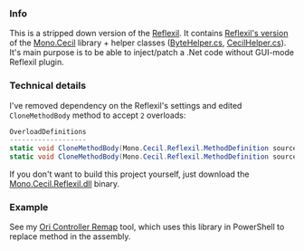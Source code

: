 ### Info

This is a stripped down version of the [Reflexil](http://reflexil.net/). It contains [Reflexil's version](https://github.com/sailro/Reflexil/tree/master/Libs/Sources/Mono.Cecil.Pdb.Reflexil) of the [Mono.Cecil](https://github.com/jbevain/cecil) library + helper classes ([ByteHelper.cs](https://github.com/sailro/Reflexil/blob/master/Utils/ByteHelper.cs), [CecilHelper.cs](https://github.com/sailro/Reflexil/blob/master/Utils/CecilHelper.cs)).
It's main purpose is to be able to inject/patch a .Net code without GUI-mode Reflexil plugin.

### Technical details

I've removed dependency on the Reflexil's settings and edited `CloneMethodBody` method to accept `2` overloads:

```csharp
OverloadDefinitions
-------------------
static void CloneMethodBody(Mono.Cecil.Reflexil.MethodDefinition source, Mono.Cecil.Reflexil.MethodDefinition target)
static void CloneMethodBody(Mono.Cecil.Reflexil.MethodDefinition source, Mono.Cecil.Reflexil.MethodDefinition target, bool OptimizeAndFixIL)
```

If you don't want to build this project yourself, just download the [Mono.Cecil.Reflexil.dll](https://github.com/beatcracker/GUILess-Reflexil/raw/master/Mono.Cecil.Reflexil/bin/Release/Mono.Cecil.Reflexil.dll) binary.

### Example

See my [Ori Controller Remap] tool, which uses this library in PowerShell to replace method in the assembly.

[Ori Controller Remap]:https://github.com/beatcracker/Ori-Controller-Remap
